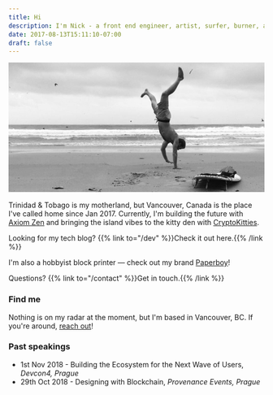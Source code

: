 ```yaml
---
title: Hi
description: I'm Nick - a front end engineer, artist, surfer, burner, and wanderer.
date: 2017-08-13T15:11:10-07:00
draft: false
---
```


![Me](/img/me2.jpg)

Trinidad & Tobago is my motherland, but Vancouver, Canada is the place I've called home since Jan 2017. Currently, I'm building the future with [Axiom Zen](https://www.axiomzen.co/) and bringing the island vibes to the kitty den with [CryptoKitties](https://www.cryptokitties.co/).

Looking for my tech blog? {{% link to="/dev" %}}Check it out here.{{% /link %}}

I'm also a hobbyist block printer — check out my brand [Paperboy](https://paperboystudio.com/)!

Questions? {{% link to="/contact" %}}Get in touch.{{% /link %}}

### Find me

Nothing is on my radar at the moment, but I'm based in Vancouver, BC. If you're around, <a href="/contact">reach out</a>!

### Past speakings

- 1st Nov 2018 - Building the Ecosystem for the Next Wave of Users, _Devcon4, Prague_
- 29th Oct 2018 - Designing with Blockchain, _Provenance Events, Prague_
